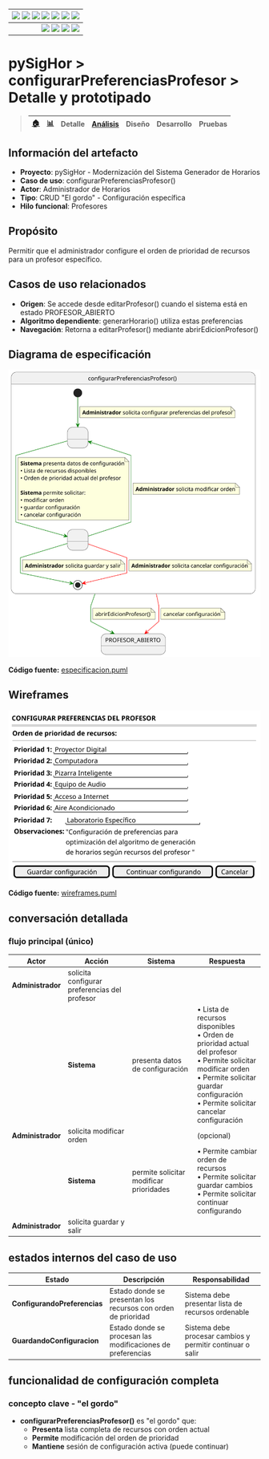 <div align=right>
 
|[![](https://img.shields.io/badge/-Inicio-FFF?style=flat&logo=Emlakjet&logoColor=black)](../../../../README.md) [![](https://img.shields.io/badge/-RUP-FFF?style=flat&logo=Elsevier&logoColor=black)](../../../README.md) [![](https://img.shields.io/badge/-Modelo_del_dominio-FFF?style=flat&logo=freedesktop.org&logoColor=black)](../../00-modelo-del-dominio/modelo-dominio.md) [![](https://img.shields.io/badge/-Actores_&_Casos_de_Uso-FFF?style=flat&logo=crewunited&logoColor=black)](../../01-actores-casos-uso/actores-casos-uso.md) [![](https://img.shields.io/badge/-Diagrama_de_contexto-FFF?style=flat&logo=diagramsdotnet&logoColor=black)](../../01-actores-casos-uso/diagrama-contexto-administrador.md) [![](https://img.shields.io/badge/-Detalle_&_Prototipo-FFF?style=flat&logo=typeorm&logoColor=black)](../README.md) [![](https://img.shields.io/badge/-Análisis-FFF?style=flat&logo=multisim&logoColor=black)](../../../01-analisis/casos-uso/README.md)|
|-:|
|[![](https://img.shields.io/badge/-Estado-FFF?style=flat&logo=greensock&logoColor=black)](../../../README.md) [![](https://img.shields.io/badge/-Propuesta_de_dashboard-FFF?style=flat&logo=composer&logoColor=black)](https://raw.githubusercontent.com/mmasias/pySigHor/main/images/RUP/99-seguimiento/diagrama-contexto-administrador.svg) [![](https://img.shields.io/badge/-Reflexiones-FFF?style=flat&logo=hootsuite&logoColor=black)](../../../../extraDocs/README.md) [![](https://img.shields.io/badge/-Log_de_conversación-FFF?style=flat&logo=gnometerminal&logoColor=black)](../../../../conversation-log.md)|

</div>

# pySigHor > configurarPreferenciasProfesor > Detalle y prototipado

> |[🏠️](/RUP/README.md)|[ 📊](https://raw.githubusercontent.com/mmasias/pySigHor/main/images/RUP/99-seguimiento/diagrama-contexto-administrador.svg)|**Detalle**|[Análisis](/RUP/01-analisis/casos-uso/configurarPreferenciasProfesor/README.md)|Diseño|Desarrollo|Pruebas|
> |-|-|-|-|-|-|-|

## Información del artefacto

- **Proyecto**: pySigHor - Modernización del Sistema Generador de Horarios
- **Caso de uso**: configurarPreferenciasProfesor()
- **Actor**: Administrador de Horarios
- **Tipo**: CRUD "El gordo" - Configuración específica
- **Hilo funcional**: Profesores

## Propósito

Permitir que el administrador configure el orden de prioridad de recursos para un profesor específico.

## Casos de uso relacionados

- **Origen**: Se accede desde editarProfesor() cuando el sistema está en estado PROFESOR_ABIERTO
- **Algoritmo dependiente**: generarHorario() utiliza estas preferencias
- **Navegación**: Retorna a editarProfesor() mediante abrirEdicionProfesor()

## Diagrama de especificación

<div align=center>

![configurarPreferenciasProfesor](/images/RUP/00-casos-uso/02-detalle/configurarPreferenciasProfesor/configurarPreferenciasProfesor.svg)

</div>

**Código fuente:** [especificacion.puml](especificacion.puml)

## Wireframes

<div align=center>

![configurarPreferenciasProfesor-wireframe](/images/RUP/00-casos-uso/02-detalle/configurarPreferenciasProfesor/configurarPreferenciasProfesor-wireframe.svg)

</div>

**Código fuente:** [wireframes.puml](wireframes.puml)

## conversación detallada

### flujo principal (único)

|Actor|Acción|Sistema|Respuesta|
|-|-|-|-|
|**Administrador**|solicita configurar preferencias del profesor||
||**Sistema**|presenta datos de configuración|• Lista de recursos disponibles<br>• Orden de prioridad actual del profesor<br>• Permite solicitar modificar orden<br>• Permite solicitar guardar configuración<br>• Permite solicitar cancelar configuración|
|**Administrador**|solicita modificar orden||(opcional)|
||**Sistema**|permite solicitar modificar prioridades|• Permite cambiar orden de recursos<br>• Permite solicitar guardar cambios<br>• Permite solicitar continuar configurando|
|**Administrador**|solicita guardar y salir||

## estados internos del caso de uso

|Estado|Descripción|Responsabilidad|
|-|-|-|
|**ConfigurandoPreferencias**|Estado donde se presentan los recursos con orden de prioridad|Sistema debe presentar lista de recursos ordenable|
|**GuardandoConfiguracion**|Estado donde se procesan las modificaciones de preferencias|Sistema debe procesar cambios y permitir continuar o salir|

## funcionalidad de configuración completa

### concepto clave - "el gordo"

- **configurarPreferenciasProfesor()** es "el gordo" que:
  - **Presenta** lista completa de recursos con orden actual
  - **Permite** modificación del orden de prioridad
  - **Mantiene** sesión de configuración activa (puede continuar)